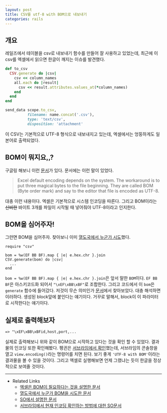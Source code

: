 ```yaml
---
layout: post
title: CSV를 utf-8 with BOM으로 내보내기
categories: rails
---
```


## 개요
레일즈에서 테이블을 csv로 내보내기 함수를 만들어 잘 사용하고 있었는데, 최근에 이 csv를 엑셀에서 읽으면 한글이 깨지는 이슈를 발견했다.

```ruby
def to_csv
  CSV.generate do |csv|
    csv << column_names
    all.each do |result|
      csv << result.attributes.values_at(*column_names)
    end
  end
end

send_data scope.to_csv,
          filename: name.concat('.csv'),
          type: 'text/csv',
          disposition: 'attachment'
```

이 CSV는 기본적으로 UTF-8 형식으로 내보내지고 있는데, 엑셀에서는 엉뚱하게도 일본어로 출력되었다.

## BOM이 뭐지요,,?
구글링 해보니 이런 [문서](https://www.skoumal.net/en/making-utf-8-csv-excel/)가 있다. 문서에는 이런 말이 있었다.

> Excel default encoding depends on the system. The workaround is to put three magical bytes to the file beginning. They are called BOM (Byte order mark) and say to the editor that file is encoded as UTF-8.

대충 이런 내용이다. 엑셀은 기본적으로 시스템 인코딩을 따른다. 그리고 BOM이라는 ~~신비한~~ 바이트 3개를 파일이 시작될 때 넣어줘야 UTF-8이라고 인지한다.

## BOM을 심어주자!
그런면 BOM을 심어주자. 찾아보니 이미 [열도국에서 누군가 시도](http://qiita.com/necojackarc/items/5e865a4aa039fdd3f2c0#実装)했다.

```
require "csv"

bom = %w(EF BB BF).map { |e| e.hex.chr }.join
CSV.generate(bom) do |csv|
  ...
end
```

`bom = %w(EF BB BF).map { |e| e.hex.chr }.join`은 앞서 말한 `BOM`이다. `EF BB BF`은 아스키코드화 되어서 `"\xEF\xBB\xBF"`로 조합한다. 그리고 코드에서 이 `bom`은 `generate` 함수에 들어갔다. 저것이 무슨 의미인가 [문서](https://docs.ruby-lang.org/en/2.1.0/CSV.html#method-c-generate)에서 찾아보았다. 대충 해석하면 이러하다. 생성된 block앞에 붙인다는 얘기이다. 거꾸로 말해서, block이 이 파라미터로 시작한다는 얘기이다.

## 실제로 출력해보자

```=> "\xEF\xBB\xBFid,host,port,...```

실제로 출력해보니 위와 같이 BOM으로 시작하고 있다는 것을 확인 할 수 있었다. 결과물의 인코딩 또한 확인해봤다. 펭귄은 [서브라임에서 확인](http://stackoverflow.com/questions/16195871/how-do-i-see-the-current-encoding-of-a-file-in-sublime-text-2/16199148#16199148)했는데, 서브라임의 콘솔창을 열고 `view.encoding()`라는 명령어를 치면 된다. 보기 좋게 `'UTF-8 with BOM'`이라는 결과물을 볼 수 있을 것이다. 그리고 엑셀로 실행해보면 언제 그랬냐는 듯이 한글을 정상적으로 보여줄 것이다.

---
* Related Links
	* [엑셀은 BOM이 필요하다는 것을 설명한 문서](https://www.skoumal.net/en/making-utf-8-csv-excel/)
	* [열도국에서 누군가 BOM을 시도한 문서](http://qiita.com/necojackarc/items/5e865a4aa039fdd3f2c0#実装)
	* [SO에서 설명한 문서](http://stackoverflow.com/a/19678391/3910390)
	* [서브라임에서 현재 인코딩 확인하는 방법에 대한 SO문서](http://stackoverflow.com/a/16199148/3910390)
